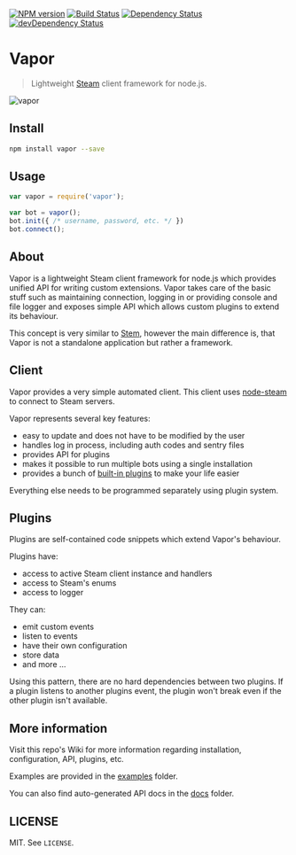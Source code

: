 [![NPM version](http://img.shields.io/npm/v/vapor.svg?style=flat)](https://www.npmjs.org/package/vapor)
[![Build Status](https://travis-ci.org/scholtzm/vapor.svg?branch=master)](https://travis-ci.org/scholtzm/vapor)
[![Dependency Status](https://david-dm.org/scholtzm/vapor.svg)](https://david-dm.org/scholtzm/vapor)
[![devDependency Status](https://david-dm.org/scholtzm/vapor/dev-status.svg)](https://david-dm.org/scholtzm/vapor#info=devDependencies)

# Vapor

> Lightweight [Steam](http://store.steampowered.com/about/) client framework for node.js.

![vapor](https://cloud.githubusercontent.com/assets/2640934/9032860/1cf00bb8-39c3-11e5-82a0-efe2807c8f62.png)

## Install

```sh
npm install vapor --save
```

## Usage

```js
var vapor = require('vapor');

var bot = vapor();
bot.init({ /* username, password, etc. */ })
bot.connect();
```

## About

Vapor is a lightweight Steam client framework for node.js which provides unified API for writing custom extensions. Vapor takes care of the basic stuff such as maintaining connection, logging in or providing console and file logger and exposes simple API which allows custom plugins to extend its behaviour.

This concept is very similar to [Stem](https://github.com/alvinl/stem), however the main difference is, that Vapor is not a standalone application but rather a framework.

## Client

Vapor provides a very simple automated client. This client uses [node-steam](https://github.com/seishun/node-steam) to connect to Steam servers.

Vapor represents several key features:
- easy to update and does not have to be modified by the user
- handles log in process, including auth codes and sentry files
- provides API for plugins
- makes it possible to run multiple bots using a single installation
- provides a bunch of [built-in plugins](docs) to make your life easier

Everything else needs to be programmed separately using plugin system.

## Plugins

Plugins are self-contained code snippets which extend Vapor's behaviour.

Plugins have:
- access to active Steam client instance and handlers
- access to Steam's enums
- access to logger

They can:
- emit custom events
- listen to events
- have their own configuration
- store data
- and more ...

Using this pattern, there are no hard dependencies between two plugins. If a plugin listens to another plugins event, the plugin won't break even if the other plugin isn't available.

## More information

Visit this repo's Wiki for more information regarding installation, configuration, API, plugins, etc.

Examples are provided in the [examples](examples) folder.

You can also find auto-generated API docs in the [docs](docs) folder.

## LICENSE

MIT. See `LICENSE`.
